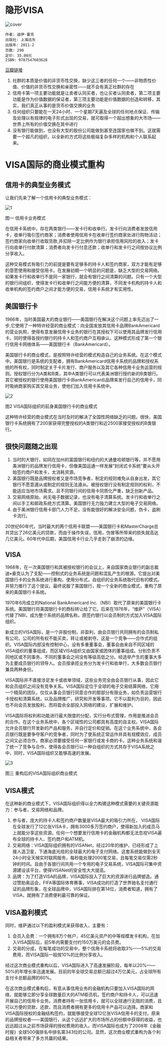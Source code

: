 # 隐形VISA
![cover](https://img3.doubanio.com/lpic/s6789895.jpg)

    作者: 迪伊·霍克 
    出版社: 上海远东
    出版年: 2011-2
    页数: 290
    定价: 35.00元
    ISBN: 9787547603628

[豆瓣链接](https://book.douban.com/subject/6509953/)

1. 社群的本质是价值的非货币性交换，缺少这三者的任何一个——非物质性价值、价值的非货币性交换和亲密性——就不会有真正社群的存在
1. 信用卡第一项主要功能就是让卖者认同买者，也让买者认同卖者，第二项主要功能是作为价值数据的保证者，第三项主要功能是价值数据的创造和转移，其实，我们真正从事的是货币价值交换的业务
1. 任何组织只要能在一天24小时、一个星期7天遍及全球的任何地点保证、传输及处理以有规律的电子形式出现的交易，就可取得一个超出想象的大市场——世界上所有的价值交换在其中进行
1. 没有银行能做到，也没有大型的股份公司能做到甚至连国家也做不到。这就需要一个超凡的组织，以全新的方式将这些极端复杂多样的机构和个人联系起来。

# VISA国际的商业模式重构
## 信用卡的典型业务模式
让我们先来了解一个信用卡的典型业务模式：

![1](visa1.png)

图一 信用卡业务模式

在信用卡系统中，存在两类银行——发卡行和收单行。发卡行向消费者发放信用卡，收单行吸引签约商家；消费者使用信用卡在收单行签约商家处进行购物活动；签约商家向收单行收取货款,并扣除一定比例作为银行承担信用风险的收入；发卡行向收单行付款清算；消费者向发卡行付息还款；收单行和发卡行之间按协议比例分享收入。

这种交易模式有吸引力的前提是要有足够多的持卡人和签约商家，双方才能有足够的意愿使用和接受信用卡。在发展初期一个明显的问题是，缺乏大型的交易网络。如果发卡行和收单行不是同一家银行，就会有银行之间清算的问题。只有一个大型的银行间组织，使得发卡行和收单行之间能方便的清算，不同发卡机构的持卡人和收单机构的签约商户之间才能方便的交易，信用卡系统才有实用性。

## 美国银行卡
1966年，当时美国最大的商业银行——美国银行在解决这个问题上率先迈出了一步,它使用了一种特许经营的商业模式：向全国发放其信用卡品牌BankAmericard的营业执照，使得有意发展信用卡业务的银行在其授权下可以使用其品牌发行信用卡。同时使得各授约银行的持卡人和签约商户互相承认。这种模式形成了第一个银行信用卡网络体系——美国银行卡（BankAmericard）。

美国银行卡的商业模式，是按照特许经营的模式构造自己的业务系统。在这个模式中。美国银行是系统的支配者，拥有BankAmericard信用卡系统的品牌和授权系统的所有权，同时制定关于卡片发行、商户服务以及其它各种信用卡业务运营的规则。授权银行分为A类和B类，其中A类银行可以代表美洲银行授约新的B类银行。其它被授权的银行使用美国银行卡(BankAmericard)品牌来发行自己的信用卡，同时吸纳商家购买其交易业务，使他们加入信用卡系统中。

![2](visa2.png)

图2 VISA国际组织的前身美国银行卡的商业模式

这种特许经营的商业模式在当时及时的解决了全国性网络缺乏的问题。很快，美国银行卡系统拥有了200家获得完整授权的A类银行和近2500家接受授权的B类银行。

## 很快问题随之出现
1. 当时的大银行，如同在加州的富国银行和纽约的大通曼哈顿银行等，并不愿用美洲银行的品牌发行信用卡，但像美国运通一样发展“封闭式卡系统”要从头开始签约商户和发卡，太消耗资源。
2. 美国银行既是品牌授权者又是市场竞争者，制定的规则难免从自身出发，其它银行不愿意遵从或制定的规则无法遵从。被授权银行没有制定规则的权利，不能适应当地市场需求。且不同银行间的信用卡同质化严重，缺乏创新产品。
3. 交易网络原始，尚无电子数据记录，也没有电子清算系统。发卡行和收单行之间以手工和邮政系统方式清算。美国银行无力独力建立大型的电子交易网络。
4. 由于美洲银行信用卡部门人力不足，没有能很好的解决安全问题，伪卡，盗刷卡流行。

20世纪60年代，当时最大的两个信用卡联盟——美国银行卡和MasterCharge总共贷出了26亿美元的贷款，而由于操作失误，信用，伪冒等所带来的损失就高达几亿美元。60年代中后期，美国信用卡行业几乎走到了崩溃的边缘。

## VISA
1968年，在一次美国银行和其被授权银行的会议上，来自国家商业银行的副总裁迪•豪克认为了支配——控制式的业务系统是问题和混乱产生的根源。它提出对美国银行卡的业务系统进行重构，使用分布式，自组织的业务系统取代旧有的模式。并努力推行了这个提议。最终说服了美国银行，按一个全新的商业模式，重构了原来的美国银行卡系统。

1970年6月成立的National BankAmericard Inc.（NBI）取代了原来的美国银行卡系统。美国银行将美国银行卡的商标转让给了它。后来在1976年，“维萨”（VISA）代替了NBI，成为整个系统的品牌名称。原签约银行以会员制的方式加入VISA国际组织。

新成立的VISA国际，是一个非股份制，非盈利，由会员银行共同拥有的会员制私有公司，公司的所有权不能买卖，转让或被剥夺。这是一个竞争——合作式的组织。VISA国际内部没有控制中心，设有多重董事会，董事会由来自不同区域的VISA组织的董事组成，而区域VISA组织又由国家或团体的董事组成。分别负责不同地区或不同事务，不同的董事会之间没有等级高低之分。经选举产生的董事大多为主要成员银行的领导人。会员按承揽业务分为发卡行和收单行，大多数会员银行兼具两种身份。

VISA国际并不直接涉足发卡或收单领域，这些业务完全由会员银行从事，因此它和会员组织之间没有竞争关系。VISA国际定位于全球的电子交易结算网络，它用一个精简的团队，仅仅从事会员银行同意合作的那部分有限业务，如负责运营银行卡授权和清算系统，以及品牌推广，研究和开发等事项。它不以盈利为目的，因此也不向会员发放股利，而将盈余全部投入网络的建设，扩展和维护。

VISA国际将权利和功能进行最大限度的分配，实行分布式管理，作用是推进会员的合作。在这个业务系统中，各个区域性的公司都具有高度的自主权。VISA国际允许会员银行开发新的产品和服务，并自行定价和促销。在这个业务系统中，各会员银行既是要争夺客户的竞争者，同时为了使系统正常运作并具有规模效应，成员之间又必须合作，商家必须要接受任何一家银行或发卡商的卡。这种业务系统和谐了统一了竞争与合作，使得各会员银行以一种自组织的方式共存于VISA系统之中，同时，VISA国际组织又能够高速的发展。

![3](visa3.png)

图三 重构后的VISA国际组织商业模式

## VISA模式
在这种新的商业模式下，VISA国际组织得以全力构建这种模式需要的关键资源能力：参与者，交易网络和品牌。
1. 参与者，庞大的持卡人和签约商户数量是VISA最大的吸引力所在， VISA国际在全球发行了12亿张VISA卡，拥有3000多万签约商户，使得新加入的成员马上就能分享这些资源。任何一个想要发行信用卡的金融机构都无法忽视VISA遍布全球的持卡人、签约商户和ATM机。
1. 交易网络：VISA国际组织拥有的VISANet，经过20年的维护，已经形成了上接人造卫星，下通海底光缆的全球最大的电子支付网络。这套系统能做到全天24小时全天候实时联网服务，每秒能处理2000笔交易，且每笔交易仅需2秒钟的时间。且由于各银行间共用一个专用的电子交易系统，VISA国际可集中资源建设该平台，使得VISANet的安全性大大提高。
1. 品牌：为了打造VISA的品牌，VISA国际投入了巨大的资源进行品牌塑造。通过赞助奥运会，FIFA等国际体育赛事，VISA成功的打造了世界驰名支付通行证的品牌形象，在全球品牌中，VISA国际排在第14位，消费者知道，拥有了VISA，就拥有了消费便利最可靠的保证。

## VISA盈利模式
同时，维萨通过以下的盈利模式来获得收入，主要有：

1. 会员入会费：一个拥有8万个帐户，45亿美元资产的中等规模发卡机构，在加入VISA国际后，前5年内需要支付约150万美元的会员费。
1. 交易的分成，在每笔成功的交易中，整个信用卡系统将收取3%——5%的交易费用，而VISA国际一般按10%的比例分享收入。

经过这次商业模式重构以后，VISA国际进入了高速发展阶段，每年以20%——50%的年增长率迅速发展。目前的年全球交易总额已超过4万亿美元，占全球所有支付卡总额品牌的60%。

在这次商业模式重构后，有意从事信用业务的金融机构只要加入VISA国际的网络，就能够立即分享全球数量巨大的ATM柜员机，签约商户和持卡人，可以迅速开展自己的信用卡业务。消费者持有一张信用卡，就可以全球通行无阻的消费，且可以方便的贷款，还款，而且消费者拥有更多的信用卡产品可以选择。商家和VISA国际授权的金融结构签约，就能够接受全球12亿张VISA信用卡的支付。原来的品牌授权者——美国银行，从这个远远扩大的市场所占的份额中获得的收益，也远远超过从之前市场获得的授权费用的收入。而VISA国际也成为了2008年《金融时报》全球500强排名中排名第343位的公司。显然，这次商业模式重构为各个利益相关者带来了多方共赢的结果。
